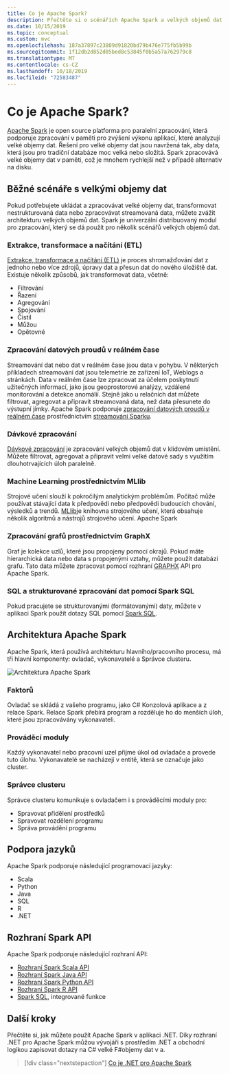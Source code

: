 ```yaml
---
title: Co je Apache Spark?
description: Přečtěte si o scénářích Apache Spark a velkých objemů dat.
ms.date: 10/15/2019
ms.topic: conceptual
ms.custom: mvc
ms.openlocfilehash: 187a37897c23809d91820bd79b476e775fb5b99b
ms.sourcegitcommit: 1f12db2d852d05bed8c53845f0b5a57a762979c8
ms.translationtype: MT
ms.contentlocale: cs-CZ
ms.lasthandoff: 10/18/2019
ms.locfileid: "72583487"
---
```

# <a name="what-is-apache-spark"></a>Co je Apache Spark?

[Apache Spark](https://spark.apache.org/) je open source platforma pro paralelní zpracování, která podporuje zpracování v paměti pro zvýšení výkonu aplikací, které analyzují velké objemy dat. Řešení pro velké objemy dat jsou navržená tak, aby data, která jsou pro tradiční databáze moc velká nebo složitá. Spark zpracovává velké objemy dat v paměti, což je mnohem rychlejší než v případě alternativ na disku. 

## <a name="common-big-data-scenarios"></a>Běžné scénáře s velkými objemy dat

Pokud potřebujete ukládat a zpracovávat velké objemy dat, transformovat nestrukturovaná data nebo zpracovávat streamovaná data, můžete zvážit architekturu velkých objemů dat. Spark je univerzální distribuovaný modul pro zpracování, který se dá použít pro několik scénářů velkých objemů dat. 

### <a name="extract-transform-and-load-etl"></a>Extrakce, transformace a načítání (ETL)

[Extrakce, transformace a načítání (ETL)](/azure/architecture/data-guide/relational-data/etl) je proces shromažďování dat z jednoho nebo více zdrojů, úpravy dat a přesun dat do nového úložiště dat. Existuje několik způsobů, jak transformovat data, včetně:

* Filtrování
* Řazení
* Agregování
* Spojování
* Čistil
* Můžou
* Opětovné

### <a name="real-time-data-stream-processing"></a>Zpracování datových proudů v reálném čase

Streamování dat nebo dat v reálném čase jsou data v pohybu. V některých příkladech streamování dat jsou telemetrie ze zařízení IoT, Weblogs a stránkách. Data v reálném čase lze zpracovat za účelem poskytnutí užitečných informací, jako jsou geoprostorové analýzy, vzdálené monitorování a detekce anomálií. Stejně jako u relačních dat můžete filtrovat, agregovat a připravit streamovaná data, než data přesunete do výstupní jímky. Apache Spark podporuje [zpracování datových proudů v reálném čase](/azure/architecture/data-guide/big-data/real-time-processing) prostřednictvím [streamování Sparku](https://spark.apache.org/streaming/). 

### <a name="batch-processing"></a>Dávkové zpracování

[Dávkové zpracování](/azure/architecture/data-guide/big-data/batch-processing) je zpracování velkých objemů dat v klidovém umístění. Můžete filtrovat, agregovat a připravit velmi velké datové sady s využitím dlouhotrvajících úloh paralelně.

### <a name="machine-learning-through-mllib"></a>Machine Learning prostřednictvím MLlib

Strojové učení slouží k pokročilým analytickým problémům. Počítač může používat stávající data k předpovědi nebo předpovědi budoucích chování, výsledků a trendů. [MLlib](https://spark.apache.org/mllib/)je knihovna strojového učení, která obsahuje několik algoritmů a nástrojů strojového učení. Apache Spark

### <a name="graph-processing-through-graphx"></a>Zpracování grafů prostřednictvím GraphX

Graf je kolekce uzlů, které jsou propojeny pomocí okrajů. Pokud máte hierarchická data nebo data s propojenými vztahy, můžete použít databázi grafu. Tato data můžete zpracovat pomocí rozhraní [GRAPHX](https://spark.apache.org/graphx/) API pro Apache Spark.

### <a name="sql-and-structured-data-processing-with-spark-sql"></a>SQL a strukturované zpracování dat pomocí Spark SQL

Pokud pracujete se strukturovanými (formátovanými) daty, můžete v aplikaci Spark použít dotazy SQL pomocí [Spark SQL](https://spark.apache.org/sql/).

## <a name="apache-spark-architecture"></a>Architektura Apache Spark

Apache Spark, která používá architekturu hlavního/pracovního procesu, má tři hlavní komponenty: ovladač, vykonavatelé a Správce clusteru.

![Architektura Apache Spark](media/spark-architecture.png)

### <a name="driver"></a>Faktorů

Ovladač se skládá z vašeho programu, jako C# Konzolová aplikace a z relace Spark. Relace Spark přebírá program a rozděluje ho do menších úloh, které jsou zpracovávány vykonavateli.

### <a name="executors"></a>Prováděcí moduly

Každý vykonavatel nebo pracovní uzel přijme úkol od ovladače a provede tuto úlohu. Vykonavatelé se nacházejí v entitě, která se označuje jako cluster.

### <a name="cluster-manager"></a>Správce clusteru

Správce clusteru komunikuje s ovladačem i s prováděcími moduly pro:

* Spravovat přidělení prostředků
* Spravovat rozdělení programu
* Správa provádění programu

## <a name="language-support"></a>Podpora jazyků

Apache Spark podporuje následující programovací jazyky:

* Scala
* Python
* Java
* SQL
* R
* .NET

## <a name="spark-apis"></a>Rozhraní Spark API

Apache Spark podporuje následující rozhraní API:

* [Rozhraní Spark Scala API](https://spark.apache.org/docs/2.2.0/api/scala/index.html)
* [Rozhraní Spark Java API](https://spark.apache.org/docs/2.2.0/api/java/index.html)
* [Rozhraní Spark Python API](https://spark.apache.org/docs/2.2.0/api/python/index.html)
* [Rozhraní Spark R API](https://spark.apache.org/docs/2.2.0/api/R/index.html)
* [Spark SQL](https://spark.apache.org/docs/latest/api/sql/index.html), integrované funkce

## <a name="next-steps"></a>Další kroky

Přečtěte si, jak můžete použít Apache Spark v aplikaci .NET. Díky rozhraní .NET pro Apache Spark můžou vývojáři s prostředím .NET a obchodní logikou zapisovat dotazy na C# velké F#objemy dat v a.
> [!div class="nextstepaction"]
> [Co je .NET pro Apache Spark](what-is-apache-spark-dotnet.md)
